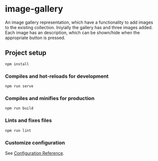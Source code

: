 # image-gallery
An image gallery representation, which have a functionality to add images to the existing collection. Iniyially the gallery has and three images added. Each image has an description, which can be shown/hide when the appropriate button is pressed.

## Project setup
```
npm install
```

### Compiles and hot-reloads for development
```
npm run serve
```

### Compiles and minifies for production
```
npm run build
```

### Lints and fixes files
```
npm run lint
```

### Customize configuration
See [Configuration Reference](https://cli.vuejs.org/config/).
